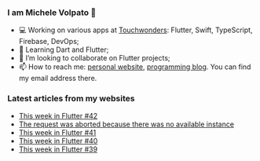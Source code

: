 ### I am Michele Volpato 👋

- 💻 Working on various apps at [Touchwonders](https://touchwonders.com): Flutter, Swift, TypeScript, Firebase, DevOps;
- 🌱 Learning Dart and Flutter;
- 📱 I’m looking to collaborate on Flutter projects;
- 📫 How to reach me: [personal website](https://volpato.nl), [programming blog](https://ishouldgotosleep.com). You can find my email address there.

### Latest articles from my websites

<!-- BLOG-POST-LIST:START -->
- [This week in Flutter #42](https://ishouldgotosleep.com/news/this-week-in-flutter-42/)
- [The request was aborted because there was no available instance](https://ishouldgotosleep.com/posts/the-request-was-aborted-because-there-was-no-available-instance/)
- [This week in Flutter #41](https://ishouldgotosleep.com/news/this-week-in-flutter-41/)
- [This week in Flutter #40](https://ishouldgotosleep.com/news/this-week-in-flutter-40/)
- [This week in Flutter #39](https://ishouldgotosleep.com/news/this-week-in-flutter-39/)
<!-- BLOG-POST-LIST:END -->
